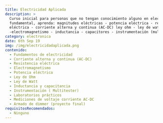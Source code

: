 ```yaml
---
title: Electricidad Aplicada
description: >
  Curso inicial para personas que no tengan conocimiento alguno en electricidad
  fundamental, aprenda: magnitudes eléctricas - potencia eléctrica - resistencia
  eléctrica - corriente alterna y continua (AC-DC) ley ohm - ley de watt
  -electromagnetismo - inductancia - capacitores - instrumentación (multitester)
category: electronica
date: 6th Sep 19
img: /img/electricidadaplicada.png
contenido:
  - Fundamentos de electricidad
  - Corriente alterna y continua (AC-DC)
  - Resistencia eléctrica
  - Electromagnetismo
  - Potencia eléctrica
  - Ley de Ohm
  - Ley de Watt
  - Inductancia y capacitancia
  - Instrumentación ( Multitester)
  - Laboratorios prácticos
  - Mediciones de voltaje corriente AC-DC
  - Armado de dimmer (proyecto final)
requisitosRecomendados:
  - Ninguno
---
```


